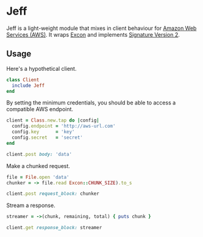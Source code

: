 # Jeff

Jeff is a light-weight module that mixes in client behaviour for [Amazon Web
Services (AWS)][aws]. It wraps [Excon][excon] and implements [Signature Version
2][sign].

## Usage

Here's a hypothetical client.

```ruby
class Client
  include Jeff
end
```

By setting the minimum credentials, you should be able to access a compatible
AWS endpoint.

```ruby
client = Class.new.tap do |config|
  config.endpoint = 'http://aws-url.com'
  config.key      = 'key'
  config.secret   = 'secret'
end

client.post body: 'data'
```

Make a chunked request.

```ruby
file = File.open 'data'
chunker = -> file.read Excon::CHUNK_SIZE).to_s

client.post request_block: chunker
```

Stream a response.

```ruby
streamer = ->(chunk, remaining, total) { puts chunk }

client.get response_block: streamer
```

[aws]: http://aws.amazon.com/
[excon]: https://github.com/geemus/excon
[sign]: http://docs.amazonwebservices.com/general/latest/gr/signature-version-2.html

